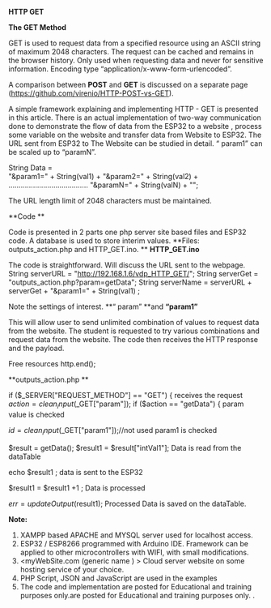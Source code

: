 **HTTP GET**

**The GET Method**

GET is used to request data from a specified resource using an ASCII string of maximum 2048 characters. The request can be cached and remains in the browser history. Only used when requesting data and never for sensitive information. Encoding type “application/x-www-form-urlencoded”.

A comparison between **POST** and **GET** is discussed on a separate page (https://github.com/virenio/HTTP-POST-vs-GET).

A simple framework explaining and implementing HTTP - GET is presented in this article. There is an actual implementation of two-way communication done to demonstrate the flow of data from the ESP32 to a website , process some variable on the website  and transfer data from Website to ESP32. The URL sent from ESP32 to The Website can be studied in detail. “ param1” can be scaled up to “paramN”. 

String  Data =      
                        "&param1=" + String(val1) +
                        "&param2=" + String(val2) + 
                           …………………………………
                        "&paramN=" + String(valN) +  "";

The URL length limit of 2048 characters must be maintained. 

**Code **

Code is presented in 2 parts one php server site based files and ESP32 code. A database is used to store interim values. 
**Files: outputs_action.php    and HTTP_GET.ino.
**
**HTTP_GET.ino**

The code is straightforward. Will discuss the URL sent to the webpage. 
String serverURL = "http://192.168.1.6/vdp_HTTP_GET/";
String serverGet = "outputs_action.php?param=getData";
String serverName = serverURL + serverGet + "&param1=" + String(val1) ;

Note the settings of interest. **“ param” **and **“param1”**

This will allow user to send unlimited combination of values to request data from the website.
The student is requested to try various combinations and request data from the website. The code then receives the HTTP response and the payload.

  Free resources
  http.end();

**outputs_action.php    **

 if ($_SERVER["REQUEST_METHOD"] == "GET") {
 receives the request 
$action = clean_input($_GET["param"]);
        if ($action == "getData") {
param value is checked 

  $id = clean_input($_GET["param1"]);//not used
param1 is checked 

$result = getData();
             $result1 = $result["intVal1"];
Data is read from the dataTable

echo $result1 ;
data is sent to the ESP32

$result1 =  $result1 +1 ;
Data is processed

$err =  updateOutput($result1);
Processed Data is saved on the dataTable.

**Note:**
1)	XAMPP based APACHE and MYSQL server used for localhost access.
2)	ESP32 / ESP8266 programmed with Arduino IDE. Framework can be applied to other microcontrollers with WIFI, with small modifications.
3)	<myWebSite.com (generic name ) > Cloud server website   on some hosting service of your choice.
4)	PHP Script, JSON and JavaScript are used in the examples
5)	The code and implementation are posted for Educational and training purposes only.are posted for Educational and training purposes only.
.


